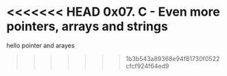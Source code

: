 <<<<<<< HEAD
0x07. C - Even more pointers, arrays and strings
=======
hello pointer and arayes
>>>>>>> 1b3b543a89368e94f81730f0522cfcf924f64ed9
